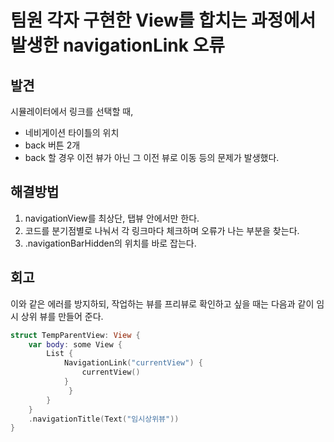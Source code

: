# 팀원 각자 구현한 View를 합치는 과정에서 발생한 navigationLink 오류 

## 발견
시뮬레이터에서 링크를 선택할 때,  
* 네비게이션 타이틀의 위치 
* back 버튼 2개
* back 할 경우 이전 뷰가 아닌 그 이전 뷰로 이동
등의 문제가 발생했다. 
 
## 해결방법
1. navigationView를 최상단, 탭뷰 안에서만 한다. 
2. 코드를 분기점별로 나눠서 각 링크마다 체크하며 오류가 나는 부분을 찾는다. 
3. .navigationBarHidden의 위치를 바로 잡는다.

## 회고
이와 같은 에러를 방지하되, 작업하는 뷰를 프리뷰로 확인하고 싶을 때는 다음과 같이 임시 상위 뷰를 만들어 준다. 

``` swift
struct TempParentView: View {
	var body: some View {
		List {
			NavigationLink("currentView") {
				currentView()
			}
		     }
		}
	}
	.navigationTitle(Text("임시상위뷰"))
}

```
